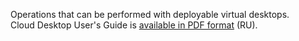 Operations that can be performed with deployable virtual desktops.<br><info>Cloud Desktop User's Guide is [available in PDF format](/en/base/cloud-desktops/service-management/assets/Termidesk_user_guide_v_1_0.pdf "download") (RU).</info>